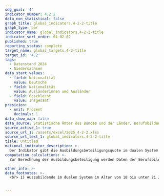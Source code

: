 ```yaml
---
sdg_goal: '4'
indicator_number: 4.2.2
data_non_statistical: false
graph_title: global_indicators.4-2-2-title
graph_type: bar
indicator_name: global_indicators.4-2-2-title
indicator_sort_order: 04-02-02
published: true
reporting_status: complete
target_name: global_targets.4-2-title
target_id: '4.2'
tags:
  - Datenstand 2024
  - Niedersachsen
data_start_values:
  - field: Nationalität
    value: Deutsche
  - field: Nationalität
    value: Ausländerinnen und Ausländer
  - field: Geschlecht
    value: Insgesamt
presicion:
  - unit: Prozent
    decimals: 1
data_show_map: false
data_source: Statistische Ämter des Bundes und der Länder, Berufsbildungsstatistik
source_active_1: true
source_url_1: /assets/excel/2025_4-2-2.xlsx
source_url_text_1: global_indicators.4-2-2-title
title: Untitled
national_indicator_description: >-
  Der Indikator gibt die Ausbildungsbeteiligungsquote im dualen System nach Geschlecht und Nationalität an. Er ermöglicht einen Einblick in die Partizipation an der beruflichen Ausbildung von deutschen und ausländischen Staatsangehörigen.
computation_calculations: >-
  Zur Berechnung der Ausbildungsbeteiligung werden Daten der Berufsbildungsstatistik der Statistischen Ämter des Bundes und der Länder sowie Daten der Bevölkerungsfortschreibung verwendet (Stichtag 31. Dezember). Errechnet wird die hier verwendete Ausbildungsquote, indem die Zahl der 18- bis unter 21-Jährigen in einem Ausbildungsvertrag auf die Zahl der Personen in der Wohnbevölkerung mit entsprechendem Alter (laut Bevölkerungsfortschreibung) bezogen wird. Diese auf einer vereinfachten Berechnung beruhende Quote ist nicht mit der Ausbildungsbeteiligungsquote des Bundesinstitutes für Berufsbildung (BiBB) bzw. mit der sogenannten Ausbildungsanfängerquote vergleichbar, da sie im Gegensatz zu den Berechnungen des BiBB nicht ausschließlich die neu abgeschlossenen, sondern vielmehr alle laufenden Ausbildungsverträge berücksichtigt. Die Berechnung der Ausbildungsbeteiligungsquote erfolgte nach dem Quotensummenverfahren: Es wird zunächst für die einzelnen Altersjahrgänge der Anteil der Personen in einem Ausbildungsverhältnis berechnet. Diese Anteile werden anschließend addiert und bilden die hier angegebene Quote."

other_info: >-
data_footnotes: >-
  <br> 1) Auszubildende im dualen System im Alter von 18 bis unter 21 Jahren bezogen auf die Bevölkerungsgruppe im gleichen Alter am 31.12 des jeweiligen Jahres.


---
```

